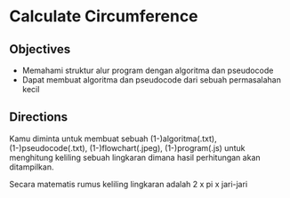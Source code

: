 # Calculate Circumference

## Objectives

* Memahami struktur alur program dengan algoritma dan pseudocode
* Dapat membuat algoritma dan pseudocode dari sebuah permasalahan kecil

## Directions
Kamu diminta untuk membuat sebuah (1-)algoritma(.txt), (1-)pseudocode(.txt), (1-)flowchart(.jpeg), (1-)program(.js) untuk menghitung keliling sebuah lingkaran dimana hasil perhitungan akan ditampilkan.

Secara matematis rumus keliling lingkaran adalah 2 x pi x jari-jari
